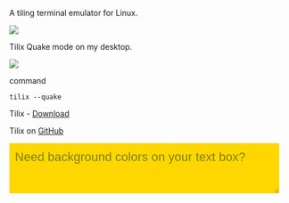 A tiling terminal emulator for Linux.

<img src="https://skandyns.github.io/img/tilix.png"/>

Tilix Quake mode on my desktop.

<img src="https://skandyns.github.io/img/tilix-quake.png"/>

command
```
tilix --quake
```
Tilix - <a href="https://gnunn1.github.io/tilix-web/" target="_blank">Download</a>

Tilix on <a href="https://github.com/gnunn1/tilix" target="_blank">GitHub</a>


<form action="/html/tags/html_form_tag_action.cfm" method="post">
<textarea name="comments" id="comments" style="width:96%;height:90px;background-color:gold;color:olive;border:none;padding:2%;font:22px/30px sans-serif;">
Need background colors on your text box?
</textarea>
</form>
